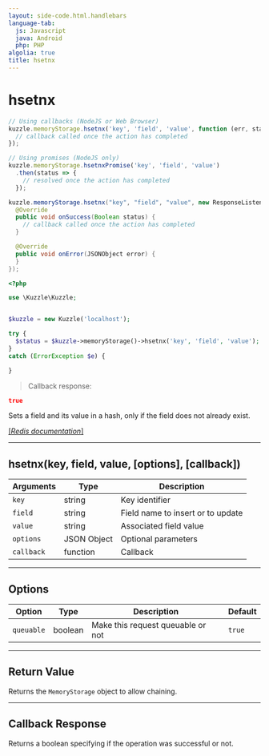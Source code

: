 ```yaml
---
layout: side-code.html.handlebars
language-tab:
  js: Javascript
  java: Android
  php: PHP
algolia: true
title: hsetnx
---
```


# hsetnx

```js
// Using callbacks (NodeJS or Web Browser)
kuzzle.memoryStorage.hsetnx('key', 'field', 'value', function (err, status) {
  // callback called once the action has completed
});

// Using promises (NodeJS only)
kuzzle.memoryStorage.hsetnxPromise('key', 'field', 'value')
  .then(status => {
    // resolved once the action has completed
  });
```

```java
kuzzle.memoryStorage.hsetnx("key", "field", "value", new ResponseListener<Boolean>() {
  @Override
  public void onSuccess(Boolean status) {
    // callback called once the action has completed
  }

  @Override
  public void onError(JSONObject error) {
  }
});
```

```php
<?php

use \Kuzzle\Kuzzle;


$kuzzle = new Kuzzle('localhost');

try {
  $status = $kuzzle->memoryStorage()->hsetnx('key', 'field', 'value');
}
catch (ErrorException $e) {

}
```

> Callback response:

```json
true
```

Sets a field and its value in a hash, only if the field does not already exist.

[[_Redis documentation_]](https://redis.io/commands/hsetnx)

---

## hsetnx(key, field, value, [options], [callback])

| Arguments | Type | Description |
|---------------|---------|----------------------------------------|
| `key` | string | Key identifier |
| `field` | string | Field name to insert or to update |
| `value` | string | Associated field value |
| `options` | JSON Object | Optional parameters |
| `callback` | function | Callback |

---

## Options

| Option | Type | Description | Default |
|---------------|---------|----------------------------------------|---------|
| `queuable` | boolean | Make this request queuable or not  | ``true`` |

---

## Return Value

Returns the `MemoryStorage` object to allow chaining.

---

## Callback Response

Returns a boolean specifying if the operation was successful or not.
